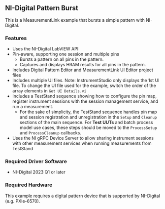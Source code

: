 ## NI-Digital Pattern Burst

This is a MeasurementLink example that bursts a simple pattern with NI-Digital.

### Features

- Uses the NI-Digital LabVIEW API
- Pin-aware, supporting one session and multiple pins
  - Bursts a pattern on all pins in the pattern.
  - Captures and displays HRAM results for all pins in the pattern.
- Includes Digital Pattern Editor and MeasurementLink UI Editor project files
- Includes multiple UI files. Note: InstrumentStudio only displays the 1st UI file.
  To change the UI file used for the example, switch the order of the array elements
  in `Get UI Details.vi`
- Includes a TestStand sequence showing how to configure the pin map, register
  instrument sessions with the session management service, and run a measurement.
  - For the sake of simplicity, the TestStand sequence handles pin map and session registration and unregistration in the `Setup` and `Cleanup` sections of the main sequence. For **Test UUTs** and batch process model use cases, these steps should be moved to the `ProcessSetup` and `ProcessCleanup` callbacks.
- Uses the NI gRPC Device Server to allow sharing instrument sessions with other
  measurement services when running measurements from TestStand

### Required Driver Software

- NI-Digital 2023 Q1 or later

### Required Hardware

This example requires a digital pattern device that is supported by NI-Digital (e.g. PXIe-6570).